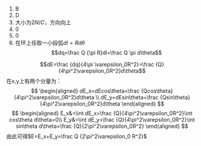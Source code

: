 1. B 
2. D
3. 大小为$2N/C$，方向向上
4. 0
5. 0
6. 在环上任取一小段弧$dl=Rd\theta$
$$dq=\frac Q {\pi R}dl=\frac Q \pi d\theta$$

$$dE=\frac {dq}{4\pi \varepsilon_0R^2}=\frac {Q}{4\pi^2\varepsilon_0R^2}d\theta$$
在x,y上有两个分量为：
$$
\begin{aligned}
dE_x=dEcos\theta=\frac {Qcos\theta}{4\pi^2\varepsilon_0R^2}d\theta \\
dE_y=dEsin\theta=\frac {Qsin\theta}{4\pi^2\varepsilon_0R^2}d\theta
\end{aligned}
$$
$$
\begin{aligned}
E_x&=\int dE_x=\frac {Q}{4\pi^2\varepsilon_0R^2}\int cos\theta d\theta=0\\
E_y&=\int dE_y=\frac {Q}{4\pi^2\varepsilon_0R^2}\int sin\theta d\theta=\frac {Q}{2\pi^2\varepsilon_0R^2}
\end{aligned}
$$
由此可得$E=E_x+E_y=\frac Q {2\pi^2\varepsilon_0 R^2}$